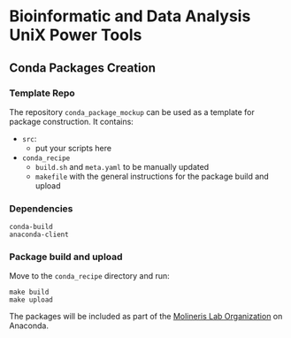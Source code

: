 # Bioinformatic and Data Analysis UniX Power Tools

## Conda Packages Creation

### Template Repo

The repository `conda_package_mockup` can be used as a template for package construction. It contains:
- `src`:
  - put your scripts here
- `conda_recipe`
  - `build.sh` and `meta.yaml` to be manually updated
  - `makefile` with the general instructions for the package build and upload

### Dependencies
```
conda-build
anaconda-client
```

### Package build and upload
Move to the `conda_recipe` directory and run:
```
make build
make upload
```

The packages will be included as part of the [Molineris Lab Organization](https://anaconda.org/molinerislab) on Anaconda.
